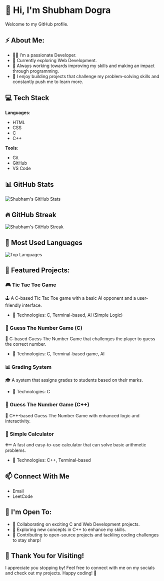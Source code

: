 # 🚀 Hi, I'm Shubham Dogra

Welcome to my GitHub profile.

## ⚡️ About Me:
- 👨‍💻 I’m a passionate Developer.
- 📖 Currently exploring Web Development.
- 🎯 Always working towards improving my skills and making an impact through programming.
- 🧠 I enjoy building projects that challenge my problem-solving skills and constantly push me to learn more.

## 💻 Tech Stack

**Languages**:
- HTML
- CSS
- C
- C++

**Tools**:
- Git
- GitHub
- VS Code

## 📊 GitHub Stats

![Shubham's GitHub Stats](URL_TO_YOUR_GITHUB_STATS) <!-- Replace with actual URL -->

## 🔥 GitHub Streak

![Shubham's GitHub Streak](URL_TO_YOUR_GITHUB_STREAK) <!-- Replace with actual URL -->

## 🎯 Most Used Languages

![Top Languages](URL_TO_YOUR_TOP_LANGUAGES) <!-- Replace with actual URL -->

## 🚀 Featured Projects:

### 🎮 Tic Tac Toe Game
🕹️ A C-based Tic Tac Toe game with a basic AI opponent and a user-friendly interface.
- 🔧 Technologies: C, Terminal-based, AI (Simple Logic)

### 🎯 Guess The Number Game (C)
🔢 C-based Guess The Number Game that challenges the player to guess the correct number.
- 🔧 Technologies: C, Terminal-based game, AI

### 📊 Grading System
🎓 A system that assigns grades to students based on their marks.
- 🔧 Technologies: C

### 🎯 Guess The Number Game (C++)
🔢 C++-based Guess The Number Game with enhanced logic and interactivity.

### 🧮 Simple Calculator
➕➖ A fast and easy-to-use calculator that can solve basic arithmetic problems.
- 🔧 Technologies: C++, Terminal-based

## 📫 Connect With Me
- Email
- LeetCode

## 🔭 I'm Open To:
- 🚀 Collaborating on exciting C and Web Development projects.
- 📖 Exploring new concepts in C++ to enhance my skills.
- 🤝 Contributing to open-source projects and tackling coding challenges to stay sharp!

## 🎉 Thank You for Visiting!
I appreciate you stopping by! Feel free to connect with me on my socials and check out my projects. Happy coding! 🚀
